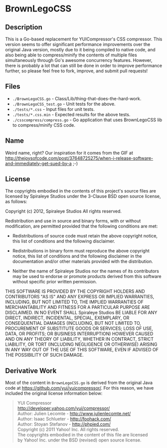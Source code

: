 # BrownLegoCSS

## Description

This is a Go-based replacement for YUICompressor's CSS compressor.  This version seems to offer significant performance improvements over the original Java version, mostly due to it being compiled to native code, and also being able to compress/minify the contents of multiple files simultaneously through Go's awesome concurrency features.  However, there is probably a lot that can still be done in order to improve performance further, so please feel free to fork, improve, and submit pull requests!

## Files
* `./BrownLegoCSS.go` - Class/Lib/thing-that-does-the-hard-work.
* `./BrownLegoCSS_test.go` - Unit tests for the above.
* `./tests/*.css` - Input files for unit tests.
* `./tests/*.css.min` - Expected results for the above tests.
* `./csscompress/compress.go` - Go application that uses BrownLegoCSS lib to compress/minify CSS code.

## Name

Weird name, right?  Our inspiration for it comes from the GIF at http://thejoysofcode.com/post/37648725275/when-i-release-software-and-immediately-get-sued-by-a ;-)

## License
The copyrights embodied in the contents of this project's source files are licensed
by Spiraleye Studios under the 3-Clause BSD open source license,
as follows:

Copyright (c) 2012, Spiraleye Studios
All rights reserved.

Redistribution and use in source and binary forms, with or without
modification, are permitted provided that the following conditions are met:

* Redistributions of source code must retain the above copyright notice, this list of conditions and the following disclaimer.

* Redistributions in binary form must reproduce the above copyright notice, this list of conditions and the following disclaimer in the documentation and/or other materials provided with the distribution.

* Neither the name of Spiraleye Studios nor the names of its contributors may be used to endorse or promote products derived from this software without specific prior written permission.

THIS SOFTWARE IS PROVIDED BY THE COPYRIGHT HOLDERS AND CONTRIBUTORS "AS IS" AND
ANY EXPRESS OR IMPLIED WARRANTIES, INCLUDING, BUT NOT LIMITED TO, THE IMPLIED
WARRANTIES OF MERCHANTABILITY AND FITNESS FOR A PARTICULAR PURPOSE ARE
DISCLAIMED. IN NO EVENT SHALL Spiraleye Studios BE LIABLE FOR ANY
DIRECT, INDIRECT, INCIDENTAL, SPECIAL, EXEMPLARY, OR CONSEQUENTIAL DAMAGES
(INCLUDING, BUT NOT LIMITED TO, PROCUREMENT OF SUBSTITUTE GOODS OR SERVICES;
LOSS OF USE, DATA, OR PROFITS; OR BUSINESS INTERRUPTION) HOWEVER CAUSED AND
ON ANY THEORY OF LIABILITY, WHETHER IN CONTRACT, STRICT LIABILITY, OR TORT
(INCLUDING NEGLIGENCE OR OTHERWISE) ARISING IN ANY WAY OUT OF THE USE OF THIS
SOFTWARE, EVEN IF ADVISED OF THE POSSIBILITY OF SUCH DAMAGE.

## Derivative Work
Most of the content in `BrownLegoCSS.go` is derived from the original Java code at https://github.com/yui/yuicompressor/.  For this reason, we have included the original license information below:

> YUI Compressor  
http://developer.yahoo.com/yui/compressor/  
Author: Julien Lecomte -  http://www.julienlecomte.net/   
Author: Isaac Schlueter - http://foohack.com/  
Author: Stoyan Stefanov - http://phpied.com/  
Copyright (c) 2011 Yahoo! Inc.  All rights reserved.  
The copyrights embodied in the content of this file are licensed   
by Yahoo! Inc. under the BSD (revised) open source license.

